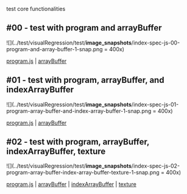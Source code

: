 test core functionalities

## #00 -  test with program and arrayBuffer

![](../test/visualRegression/test/__image_snapshots__/index-spec-js-00-program-and-array-buffer-1-snap.png = 400x)

[program.js][source-program] | [arrayBuffer][source-arrayBuffer] 

## #01 - test with program, arrayBuffer, and indexArrayBuffer

![](../test/visualRegression/test/__image_snapshots__/index-spec-js-01-program-array-buffer-and-index-array-buffer-1-snap.png = 400x)

[program.js][source-program] | [arrayBuffer][source-arrayBuffer] 

## #02 - test with program, arrayBuffer, indexArrayBuffer, texture

![](../test/visualRegression/test/__image_snapshots__/index-spec-js-02-program-array-buffer-index-array-buffer-texture-1-snap.png = 400x)

[program.js][source-program] | [arrayBuffer][source-arrayBuffer] | [indexArrayBuffer][source-arrayBuffer] | [texture][source-texture]





[source-program]: https://github.com/kenjiSpecial/tubugl-core/blob/master/src/program.js
[source-program2]: https://github.com/kenjiSpecial/tubugl-core/blob/master/src/program2.js
[source-arrayBuffer]: https://github.com/kenjiSpecial/tubugl-core/blob/master/src/arrayBuffer.js
[source-draw]: https://github.com/kenjiSpecial/tubugl-core/blob/master/src/draw.js
[source-frameBuffer]: https://github.com/kenjiSpecial/tubugl-core/blob/master/src/frameBuffer.js
[source-indexArrayBuffer]: https://github.com/kenjiSpecial/tubugl-core/blob/master/src/indexArrayBuffer.js
[source-texture]: https://github.com/kenjiSpecial/tubugl-core/blob/master/src/texture.js
[source-tranformFeedback]: https://github.com/kenjiSpecial/tubugl-core/blob/master/src/tranformFeedback.js
[source-vao]: https://github.com/kenjiSpecial/tubugl-core/blob/master/src/vao.js

